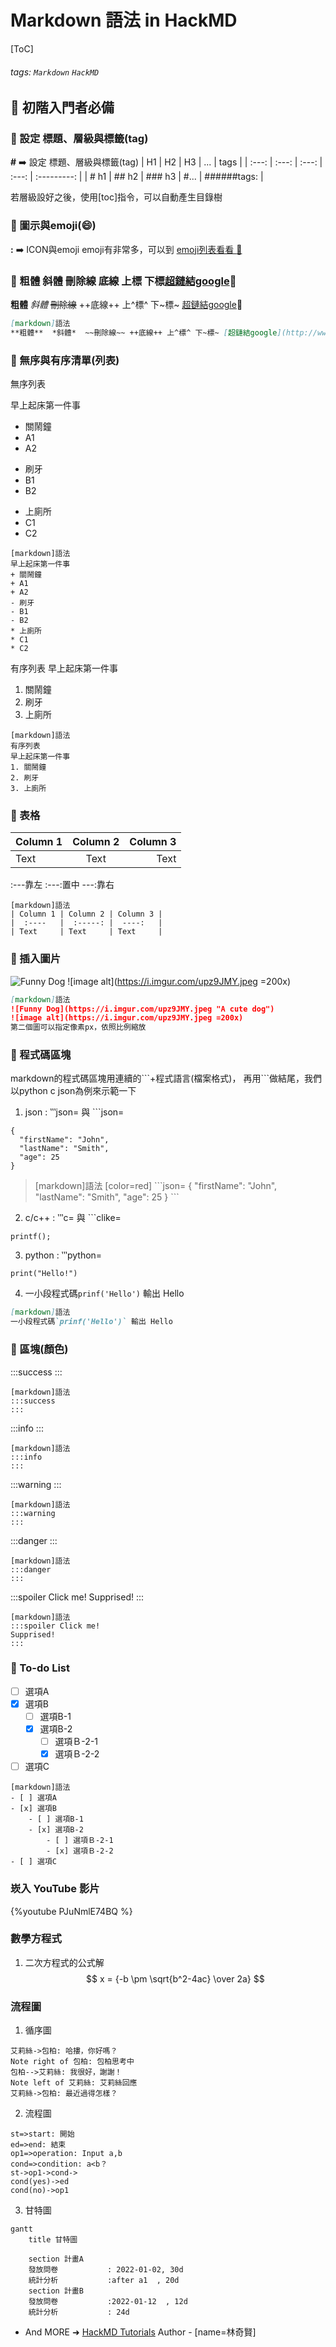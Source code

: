 # Markdown 語法 in HackMD
[ToC]
###### tags: `Markdown` `HackMD`

## :memo: 初階入門者必備

### :rocket: 設定 標題、層級與標籤(tag)

**\#** :arrow_right: 設定 標題、層級與標籤(tag)
| H1   | H2    | H3     | ...  | tags        |
| :---: | :---: | :---: | :---: | :---------: | 
| # h1 | ## h2 | ### h3 | #... | ######tags: |

若層級設好之後，使用\[toc]指令，可以自動產生目錄樹

### :rocket: 圖示與emoji(:smile:)
**\:** :arrow_right: ICON與emoji
emoji有非常多，可以到 [emoji列表看看 :link: ](https://gist.github.com/rxaviers/7360908) 

### :rocket: 粗體 斜體 刪除線 底線 上標 下標[超鏈結google](http://www.google.com):link:
**粗體**  *斜體*  ~~刪除線~~ ++底線++ 上^標^ 下~標~ [超鏈結google](http://www.google.com):link:
```markdown
[markdown]語法
**粗體**  *斜體*  ~~刪除線~~ ++底線++ 上^標^ 下~標~ [超鏈結google](http://www.google.com):link:
```
### :rocket: 無序與有序清單(列表)

無序列表

早上起床第一件事 
+ 關鬧鐘
+ A1
+ A2
- 刷牙
- B1
- B2
* 上廁所 
* C1
* C2
```markdown=
[markdown]語法
早上起床第一件事 
+ 關鬧鐘
+ A1
+ A2
- 刷牙
- B1
- B2
* 上廁所 
* C1
* C2
```

有序列表
早上起床第一件事 
1. 關鬧鐘 
2. 刷牙 
3. 上廁所 
```markdown=
[markdown]語法
有序列表
早上起床第一件事 
1. 關鬧鐘 
2. 刷牙 
3. 上廁所 
```

### :rocket: 表格

| Column 1 | Column 2 | Column 3 |
|  :----   |  :-----: |  ----:   |
| Text     | Text     | Text     |

:---靠左    :---:置中    ---:靠右
```markdown=
[markdown]語法
| Column 1 | Column 2 | Column 3 |
|  :----   |  :-----: |  ----:   |
| Text     | Text     | Text     |

```
### :rocket: 插入圖片
![Funny Dog](https://i.imgur.com/upz9JMY.jpeg "A cute dog")
![image alt](https://i.imgur.com/upz9JMY.jpeg =200x)

```markdown 
[markdown]語法
![Funny Dog](https://i.imgur.com/upz9JMY.jpeg "A cute dog")
![image alt](https://i.imgur.com/upz9JMY.jpeg =200x) 
第二個圖可以指定像素px，依照比例縮放
```

### :rocket: 程式碼區塊

markdown的程式碼區塊用連續的\`\`\`+程式語言(檔案格式)，
再用\`\`\`做結尾，我們以python c json為例來示範一下
1. json : ‵‵‵json= 與 ```json=

```json!=
{
  "firstName": "John",
  "lastName": "Smith",
  "age": 25
}
```
> [markdown]語法 [color=red]
\`\`\`json=
{
  "firstName": "John",
  "lastName": "Smith",
  "age": 25
}
\`\`\`
>


2. c/c++ : ‵‵‵c= 與 ```clike=
```c=
printf();
```
3. python : ‵‵‵python=
```python=
print("Hello!")
```
4. 一小段程式碼`prinf('Hello')` 輸出 Hello
```markdown
[markdown]語法
一小段程式碼`prinf('Hello')` 輸出 Hello
```

### :rocket: 區塊(顏色)

:::success 
:::
```markdown=
[markdown]語法
:::success
:::
```
:::info
:::
```markdown=
[markdown]語法
:::info
:::
```
:::warning
:::
```markdown=
[markdown]語法
:::warning
:::
```
:::danger
:::
```markdown=
[markdown]語法
:::danger
:::
```
:::spoiler Click me!
Supprised!
:::
```markdown=
[markdown]語法
:::spoiler Click me!
Supprised!
:::
```

### :rocket: To-do List

- [ ] 選項A
- [x] 選項B
    - [ ] 選項B-1
    - [x] 選項B-2
        - [ ] 選項Ｂ-2-1
        - [x] 選項Ｂ-2-2
- [ ] 選項C
```markdown=
[markdown]語法
- [ ] 選項A
- [x] 選項B
    - [ ] 選項B-1
    - [x] 選項B-2
        - [ ] 選項Ｂ-2-1
        - [x] 選項Ｂ-2-2
- [ ] 選項C
```

### 崁入 YouTube 影片

{%youtube PJuNmlE74BQ %}



### 數學方程式
1. 二次方程式的公式解
$$
x = {-b \pm \sqrt{b^2-4ac} \over 2a}
$$




### 流程圖
1. 循序圖
```sequence
艾莉絲->包柏: 哈摟，你好嗎？
Note right of 包柏: 包柏思考中
包柏-->艾莉絲: 我很好，謝謝！
Note left of 艾莉絲: 艾莉絲回應
艾莉絲->包柏: 最近過得怎樣？
```
2. 流程圖
```flow
st=>start: 開始
ed=>end: 結束 
op1=>operation: Input a,b
cond=>condition: a<b？
st->op1->cond->
cond(yes)->ed
cond(no)->op1
```
3. 甘特圖
```mermaid
gantt
    title 甘特圖

    section 計畫A
    發放問卷           : 2022-01-02, 30d
    統計分析           :after a1  , 20d
    section 計畫B
    發放問卷           :2022-01-12  , 12d
    統計分析           : 24d
```




- And MORE ➜ [HackMD Tutorials](https://hackmd.io/c/tutorials)
Author - [name=林奇賢]


